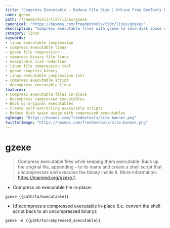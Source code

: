 ```yaml
---
title: "Compress Executable - Reduce File Size | Online Free DevTools by Hexmos"
name: gzexe
path: /freedevtools/tldr/linux/gzexe
canonical: "https://hexmos.com/freedevtools/tldr/linux/gzexe/"
description: "Compress executable files with gzexe to save disk space using efficient algorithms. Reduce file size and keep executables functional. Free online tool, no registration required."
category: linux
keywords:
- linux executable compression
- compress executable linux
- gzexe file compression
- compress binary file linux
- executable size reduction
- linux file compression tool
- gzexe compress binary
- linux executable compression tool
- compress executable script
- decompress executable linux
features:
- Compress executable files in-place
- Decompress compressed executables
- Back up original executables
- Create self-extracting executable scripts
- Reduce disk space usage with compressed executables
ogImage: "https://hexmos.com/freedevtools/site-banner.png"
twitterImage: "https://hexmos.com/freedevtools/site-banner.png"
---
```


# gzexe

> Compress executable files while keeping them executable.
> Back up the original file, appending `~` to its name and create a shell script that uncompresses and executes the binary inside it.
> More information: <https://manned.org/gzexe.1>.

- Compress an executable file in-place:

`gzexe {{path/to/executable}}`

- [d]ecompress a compressed executable in-place (i.e. convert the shell script back to an uncompressed binary):

`gzexe -d {{path/to/compressed_executable}}`
